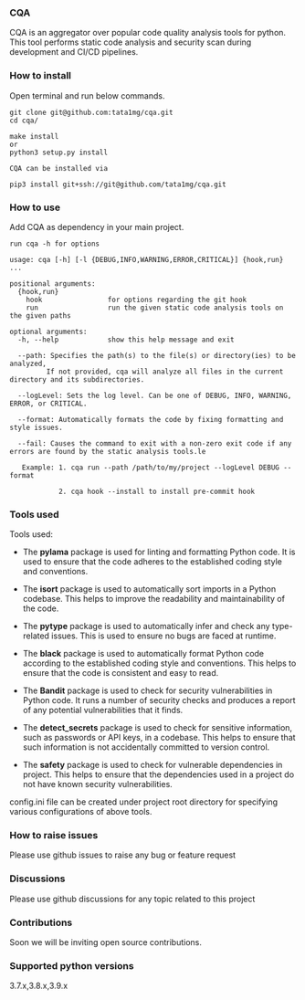 ### CQA

CQA is an aggregator over popular code quality analysis tools for python.
This tool performs static code analysis and security scan during development and CI/CD pipelines.


### How to install

Open terminal and run below commands.
````
git clone git@github.com:tata1mg/cqa.git
cd cqa/

make install
or
python3 setup.py install

CQA can be installed via

pip3 install git+ssh://git@github.com/tata1mg/cqa.git

````

### How to use 

Add CQA as dependency in your main project.

````
run cqa -h for options

usage: cqa [-h] [-l {DEBUG,INFO,WARNING,ERROR,CRITICAL}] {hook,run} ...

positional arguments:
  {hook,run}
    hook                for options regarding the git hook
    run                 run the given static code analysis tools on the given paths

optional arguments:
  -h, --help            show this help message and exit
  
  --path: Specifies the path(s) to the file(s) or directory(ies) to be analyzed,
         If not provided, cqa will analyze all files in the current directory and its subdirectories.

  --logLevel: Sets the log level. Can be one of DEBUG, INFO, WARNING, ERROR, or CRITICAL.

  --format: Automatically formats the code by fixing formatting and style issues.

  --fail: Causes the command to exit with a non-zero exit code if any errors are found by the static analysis tools.le

   Example: 1. cqa run --path /path/to/my/project --logLevel DEBUG --format
            
            2. cqa hook --install to install pre-commit hook
````

### Tools used

Tools used:

 - The **pylama** package is used for linting and formatting Python code. It is used to ensure that the code adheres to the established coding style and conventions.

 - The **isort** package is used to automatically sort imports in a Python codebase. This helps to improve the readability and maintainability of the code.

 - The **pytype** package is used to automatically infer and check any type-related issues. This is used to ensure no bugs are faced at runtime.

 - The **black** package is used to automatically format Python code according to the established coding style and conventions. This helps to ensure that the code is consistent and easy to read.
 
 - The **Bandit** package is used to check for security vulnerabilities in Python code. It runs a number of security checks and produces a report of any potential vulnerabilities that it finds.
 
 - The **detect_secrets** package is used to check for sensitive information, such as passwords or API keys, in a codebase. This helps to ensure that such information is not accidentally committed to version control.
 
 - The **safety** package is used to check for vulnerable dependencies in project. This helps to ensure that the dependencies used in a project do not have known security vulnerabilities.

config.ini file can be created under project root directory for specifying various configurations of above tools.


### How to raise issues
Please use github issues to raise any bug or feature request

### Discussions

Please use github discussions for any topic related to this project

### Contributions

Soon we will be inviting open source contributions.

### Supported python versions
3.7.x,3.8.x,3.9.x